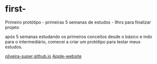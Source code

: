 # first-
Primeiro protótipo - primeiras 5 semanas de estudos - 9hrs para finalizar projeto

após 5 semanas estudando os primeiros conceitos desde o básico e indo para o intermediário, comecei a criar um protótipo para testar meus estudos. 

<a href="oliveira-super.github.io/first-prototype">oliveira-super.github.io</a>
<a href="apple.html"> Apple-website </a>